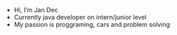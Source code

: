 - Hi, I’m Jan Dec
- Currently java developer on intern/junior level
- My passion is proggraming, cars and problem solving
